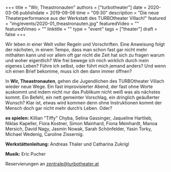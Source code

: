 +++
title = "Wir, Theastronauten"
authors = ["turbotheater"]
date = 2020-03-06
publishdate = 2019-09-06
time = "09:30"
description = "Die neue Theaterperformance aus der Werkstatt des TURBOtheater Villach!"
featured = "img/events/2020-01_theastronauten.jpg"
featuredVideo = ""
featuredVimeo = ""
linktitle = ""
type = "event"
tags = ["theater"]
draft = false
+++

Wir leben in einer Welt voller Regeln und Vorschriften.
Eine Anweisung folgt der nächsten, in einem Tempo, dass man schon fast gar nicht
mehr mithalten kann und vor allem oft gar nicht die Zeit hat sich zu fragen warum
und woher eigentlich? Wie frei bewege ich mich wirklich durch mein eigenes
Leben? Führe ich selbst, oder führt mich jemand anders? Und wenn ich einen Brief
bekomme, muss ich den dann immer öffnen?

In **Wir, Theastronauten**, gehen die Jugendlichen des TURBOtheater Villach wieder
neue Wege.
Ein fast improvisierter Abend, der fast ohne Worte auskommt und indem nicht nur
das Publikum nicht weiß was als nächstes kommt. Ein Befehl, ein nett gemeinter
Vorschlag, ein dringlich geäußerter Wunsch?
Klar ist, etwas wird kommen denn ohne Instruktionen kommt der Mensch doch gar
nicht mehr durch’s Leben. Oder?

**es spielen:** Killian "Tiffy" Chyba, Selina Gassinger, Jaqueline Hartlieb, Niklas
Kapeller, Flora Kostner, Simon Mainhard, Fiona Meinhardt, Manoa Mersich, David
Nagy, Jasmin Nowak, Sarah Schönfelder, Yasin Torky, Michael Wedenig, Caroline
Zissernig.

**Werkstättenleitung:** Andreas Thaler und Catharina Zukrigl

**Musik:** Eric Pucher

Reservierungen an [zentrale@turbotheater.at](mailto:zentrale@turbotheater.at)
